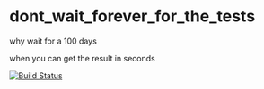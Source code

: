 # dont_wait_forever_for_the_tests

why wait for a 100 days

when you can get the result in seconds

[![Build Status](https://travis-ci.org/d-led/dont_wait_forever_for_the_tests.svg?branch=master)](https://travis-ci.org/d-led/dont_wait_forever_for_the_tests)

